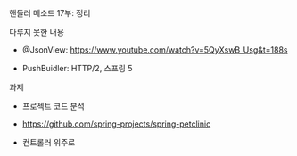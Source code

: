 핸들러 메소드 17부: 정리

다루지 못한 내용

- @JsonView: https://www.youtube.com/watch?v=5QyXswB_Usg&t=188s 

- PushBuidler: HTTP/2, 스프링 5

과제

- 프로젝트 코드 분석

- https://github.com/spring-projects/spring-petclinic 

- 컨트롤러 위주로